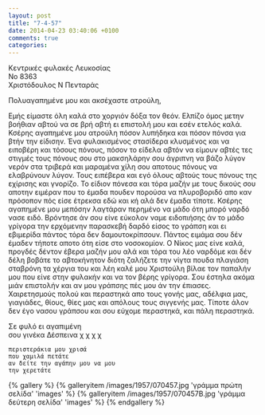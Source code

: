 ```yaml
---
layout: post
title: "7-4-57"
date: 2014-04-23 03:40:06 +0100
comments: true
categories:
---
```


Κεντρικές φυλακές Λευκοσίας<br/>
No 8363<br/>
Χριστόδουλος Ν Πενταράς

Πολυαγαπημένε μου και ακσέχαστε ατρούλη,

Εμής είμαστε όλη καλά στο χοργιόν δόξα τον θεόν. Ελπίζο όμος μετην βοήθιαν αβτού να σε βρή αβτή ει επιστολή μου και εσέν ετελός καλά. Κσέρης αγαπημένε μου ατρούλη πόσον λυπήδηκα και πόσον πόνσα για βτήν την είδισην. Ένα φυλακισμένος στασίδερα κλυσμένος και να ειποβέρη και τόσους πόνους, πόσον το είδελα αβτόν να είμουν αβτές τες στιγμές τους πόνους σου στο μακσηλάρην σου άγριπνη να βάζο λύγον νερόν στα τριβερά και μαραμένα χίλη σου αποτους πόνους να ελαβρύνουν λύγον. Τους ειπέβερα και εγό όλους αβτούς τους πόνους της εχίρισης και γνορίζο. Το είδιον πόνεσα και τόρα μαζήν με τους δικούς σου αποτην ειμέραν που το έμαδα πουδεν πορούσα να πλυροβοριδό απο καν πρόσοπον πός είσε έτρεκσα εδώ και κή αλά δεν έμαδα τίποτε. Κσέρης αγαπημένε μου μεπόσην λαγτάραν περημένο να μάδο ότη μπορό ναρδό νασε ειδό. Βρόντησε άν σου είνε εύκολον ναμε ειδοπιήσης άν το μάδο γρίγορα την ερχόμενην παρασκεβή δαρδό είσος το γράπση και ει εβιμερίδα πάντος τόρα δεν δαμουτοκρίπσουν.
Πάντος ειμάμα σου δέν έμαδεν τήποτε αποτο ότη είσε στο νοσοκομίον. Ο Νίκος μας είνε καλά, προγδές δέντον έβερα μαζήν μου αλά και τόρα του λέο ναρδόμε και δέν δέλη βοβάτε το αβτοκήνητον διότη ζαλήζετε την νίγτα πουδα πλαγιάση σταβρόνη τα χέργια του και λέη καλέ μου Χριστούλη βίλαε τον παπαλήν μου που είνε στην φυλακήν και να τον βέρης γρίγορα. Σου έστηλα ακόμα μιάν επιστολήν και αν μου γράπσης πές μου άν την έπιασες. Χαιρετησμούς πολού και περαστηκά απο τους γονής μας, αδέλφια μας, γιαγιάδες, θίους, θίες μας και απόλους τους σιγγενής μας. Τίποτε άλον δεν έγο νασου γράπσου και σου εύχομε περαστηκά, και πάλη περαστηκά.

Σε φυλό ει αγαπιμένη<br/>
σου γινέκα Δέσπεινα χ χ χ χ

    περιστεράκια μου χρισά
    που χαμιλά πετάτε
    αν δείτε την αγάπην μου να μου
    την χερετάτε

{% gallery %}
  {% galleryitem /images/1957/070457.jpg 'γράμμα πρώτη σελίδα' 'images' %}
  {% galleryitem /images/1957/070457B.jpg 'γράμμα δεύτερη σελίδα' 'images' %}
{% endgallery %}
